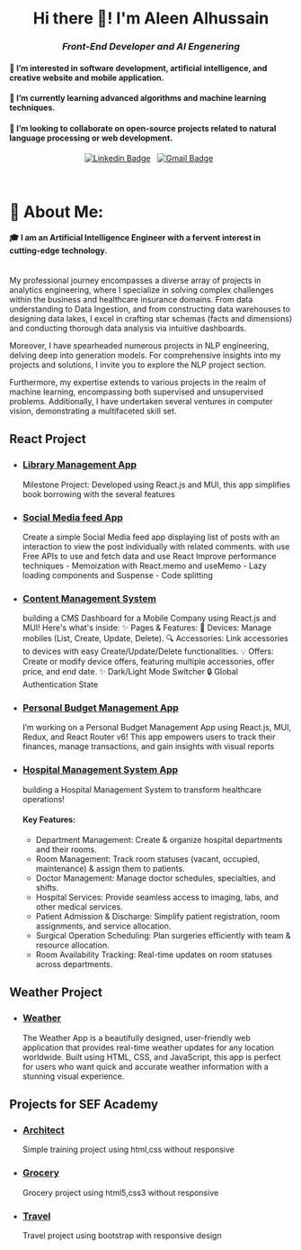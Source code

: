 <h1 align="center">Hi there 👋! I'm Aleen Alhussain</h1>

<h3 align="center"><i>Front-End Developer and AI Engenering</i></h3>
<h4>👀 I’m interested in software development, artificial intelligence, and creative website and mobile application.</h4>
<h4>🌱 I’m currently learning advanced algorithms and machine learning techniques.</h4>
<h4>💞️ I’m looking to collaborate on open-source projects related to natural language processing or web development.</h4>
<div align="center">

[![Linkedin Badge](https://img.shields.io/badge/LinkedIn-0077B5?style=flat&logo=linkedin&logoColor=white)](https://www.linkedin.com/in/aleen-alhussain/)&nbsp;&nbsp;
[![Gmail Badge](https://img.shields.io/badge/Gmail-D14836?style=flat&logo=gmail&logoColor=white&link=mailto:clebiomojunior@gmail.com)](aleenalhussain11@gmail.com)&nbsp;&nbsp;

</div>

<br>

# 💫 About Me:
#### 🎓 I am an Artificial Intelligence Engineer with a fervent interest in cutting-edge technology.<br><br>

My professional journey encompasses a diverse array of projects in analytics engineering, where I specialize in solving complex challenges within the business and healthcare insurance domains. From data understanding to Data Ingestion, and from constructing data warehouses to designing data lakes, I excel in crafting star schemas (facts and dimensions) and conducting thorough data analysis via intuitive dashboards.

Moreover, I have spearheaded numerous projects in NLP engineering, delving deep into generation models. For comprehensive insights into my projects and solutions, I invite you to explore the NLP project section.

Furthermore, my expertise extends to various projects in the realm of machine learning, encompassing both supervised and unsupervised problems. Additionally, I have undertaken several ventures in computer vision, demonstrating a multifaceted skill set.
## React Project 
* ### [Library Management App](https://aleenalhussain.github.io/Library-Management-App/)
   Milestone Project: Developed using React.js and MUI, this app simplifies book borrowing with the several features
* ### [Social Media feed App](https://aleenalhussain.github.io/Social-Media-Feed-App/)
   Create a simple Social Media feed app displaying list of posts with an interaction to view the post individually with related comments.
   with use Free APIs to use and fetch data and use React Improve performance techniques
      - Memoization with React.memo and useMemo
      - Lazy loading components and Suspense
      - Code splitting
* ### [Content Management System](https://aleenalhussain.github.io/Content-Management-System/)
     building a CMS Dashboard for a Mobile Company using React.js and MUI! Here's what's inside:
     ✨ Pages & Features:
   📱 Devices: Manage mobiles (List, Create, Update, Delete).
   🔍 Accessories: Link accessories to devices with easy Create/Update/Delete functionalities.
   💡 Offers: Create or modify device offers, featuring multiple accessories, offer price, and end date.
   ✨ Dark/Light Mode Switcher
   🔒 Global Authentication State
* ### [Personal Budget Management App](https://aleenalhussain.github.io/Personal-Budget-Management/)
   I’m working on a Personal Budget Management App using React.js, MUI, Redux, and React Router v6! This app empowers users to track      their finances, manage transactions, and gain insights with visual reports
* ### [Hospital Management System App](https://aleenalhussain.github.io/Hospital-Management-System/)
   building a Hospital Management System to transform healthcare operations!
   #### Key Features:
   - Department Management: Create & organize hospital departments and their rooms.
   - Room Management: Track room statuses (vacant, occupied, maintenance) & assign them to patients.
   - Doctor Management: Manage doctor schedules, specialties, and shifts.
   - Hospital Services: Provide seamless access to imaging, labs, and other medical services.
   - Patient Admission & Discharge: Simplify patient registration, room assignments, and service allocation.
   - Surgical Operation Scheduling: Plan surgeries efficiently with team & resource allocation.
   - Room Availability Tracking: Real-time updates on room statuses across departments.

## Weather Project
* ### [Weather](https://aleenalhussain.github.io/weather-app/)
  The Weather App is a beautifully designed, user-friendly web application that provides real-time weather updates for any location worldwide. Built using HTML, CSS, and JavaScript, this app is perfect for users who want quick and accurate weather information with a stunning visual experience.

## Projects for SEF Academy
* ### [Architect](https://aleenalhussain.github.io/Architect-Project/)
    Simple training project using html,css without responsive
* ### [Grocery](https://aleenalhussain.github.io/SEF-Second-Project/)
    Grocery project using html5,css3 without responsive
* ### [Travel](https://aleenalhussain.github.io/SEF-ThirdProject/)
    Travel project using bootstrap with responsive design
<!---
AleenAlhussain/AleenAlhussain is a ✨ special ✨ repository because its `README.md` (this file) appears on your GitHub profile.
You can click the Preview link to take a look at your changes.
--->
